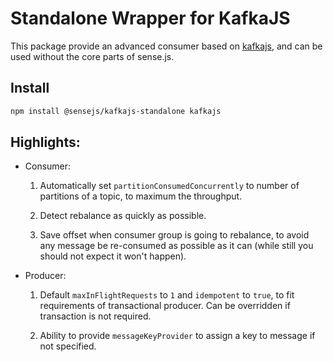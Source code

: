 # Standalone Wrapper for KafkaJS

This package provide an advanced consumer based on [kafkajs], and can be
used without the core parts of sense.js.

## Install

```bash
npm install @sensejs/kafkajs-standalone kafkajs
```

## Highlights:

-   Consumer:

    1.  Automatically set `partitionConsumedConcurrently` to  number of
        partitions of a topic, to maximum the throughput.

    2.  Detect rebalance as quickly as possible.

    3.  Save offset when consumer group is going to rebalance, to avoid
        any message be re-consumed as possible as it can (while still
        you should not expect it won't happen).

-   Producer:

    1.  Default `maxInFlightRequests` to `1` and `idempotent` to `true`,
        to fit requirements of transactional producer. Can be overridden
        if transaction is not required.

    2.  Ability to provide `messageKeyProvider` to assign a key to
        message if not specified.

[kafkajs]: https://kafka.js.org
